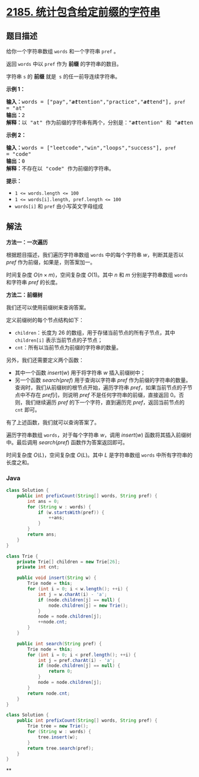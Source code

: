 # [2185. 统计包含给定前缀的字符串](https://leetcode.cn/problems/counting-words-with-a-given-prefix)

## 题目描述

<p>给你一个字符串数组 <code>words</code> 和一个字符串 <code>pref</code> 。</p>

<p>返回 <code>words</code><em> </em>中以 <code>pref</code> 作为 <strong>前缀</strong> 的字符串的数目。</p>

<p>字符串 <code>s</code> 的 <strong>前缀</strong> 就是&nbsp; <code>s</code> 的任一前导连续字符串。</p>

<p><strong>示例 1：</strong></p>

<pre><strong>输入：</strong>words = ["pay","<em><strong>at</strong></em>tention","practice","<em><strong>at</strong></em>tend"], <code>pref </code>= "at"
<strong>输出：</strong>2
<strong>解释：</strong>以 "at" 作为前缀的字符串有两个，分别是："<em><strong>at</strong></em>tention" 和 "<em><strong>at</strong></em>tend" 。
</pre>

<p><strong>示例 2：</strong></p>

<pre><strong>输入：</strong>words = ["leetcode","win","loops","success"], <code>pref </code>= "code"
<strong>输出：</strong>0
<strong>解释：</strong>不存在以 "code" 作为前缀的字符串。
</pre>

<p><strong>提示：</strong></p>

<ul>
	<li><code>1 &lt;= words.length &lt;= 100</code></li>
	<li><code>1 &lt;= words[i].length, pref.length &lt;= 100</code></li>
	<li><code>words[i]</code> 和 <code>pref</code> 由小写英文字母组成</li>
</ul>

## 解法

**方法一：一次遍历**

根据题目描述，我们遍历字符串数组 `words` 中的每个字符串 $w$，判断其是否以 $pref$ 作为前缀，如果是，则答案加一。

时间复杂度 $O(n \times m)$，空间复杂度 $O(1)$。其中 $n$ 和 $m$ 分别是字符串数组 `words` 和字符串 $pref$ 的长度。

**方法二：前缀树**

我们还可以使用前缀树来查询答案。

定义前缀树的每个节点结构如下：

-   `children`：长度为 $26$ 的数组，用于存储当前节点的所有子节点，其中 `children[i]` 表示当前节点的子节点；
-   `cnt`：所有以当前节点为前缀的字符串的数量。

另外，我们还需要定义两个函数：

-   其中一个函数 $insert(w)$ 用于将字符串 $w$ 插入前缀树中；
-   另一个函数 $search(pref)$ 用于查询以字符串 $pref$ 作为前缀的字符串的数量。查询时，我们从前缀树的根节点开始，遍历字符串 $pref$，如果当前节点的子节点中不存在 $pref[i]$，则说明 $pref$ 不是任何字符串的前缀，直接返回 $0$。否则，我们继续遍历 $pref$ 的下一个字符，直到遍历完 $pref$，返回当前节点的 `cnt` 即可。

有了上述函数，我们就可以查询答案了。

遍历字符串数组 `words`，对于每个字符串 $w$，调用 $insert(w)$ 函数将其插入前缀树中。最后调用 $search(pref)$ 函数作为答案返回即可。

时间复杂度 $O(L)$，空间复杂度 $O(L)$。其中 $L$ 是字符串数组 `words` 中所有字符串的长度之和。

### **Java**

```java
class Solution {
    public int prefixCount(String[] words, String pref) {
        int ans = 0;
        for (String w : words) {
            if (w.startsWith(pref)) {
                ++ans;
            }
        }
        return ans;
    }
}
```

```java
class Trie {
    private Trie[] children = new Trie[26];
    private int cnt;

    public void insert(String w) {
        Trie node = this;
        for (int i = 0; i < w.length(); ++i) {
            int j = w.charAt(i) - 'a';
            if (node.children[j] == null) {
                node.children[j] = new Trie();
            }
            node = node.children[j];
            ++node.cnt;
        }
    }

    public int search(String pref) {
        Trie node = this;
        for (int i = 0; i < pref.length(); ++i) {
            int j = pref.charAt(i) - 'a';
            if (node.children[j] == null) {
                return 0;
            }
            node = node.children[j];
        }
        return node.cnt;
    }
}

class Solution {
    public int prefixCount(String[] words, String pref) {
        Trie tree = new Trie();
        for (String w : words) {
            tree.insert(w);
        }
        return tree.search(pref);
    }
}
```

**
